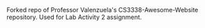 Forked repo of Professor Valenzuela's CS3338-Awesome-Website repository. Used for Lab Activity 2 assignment.
